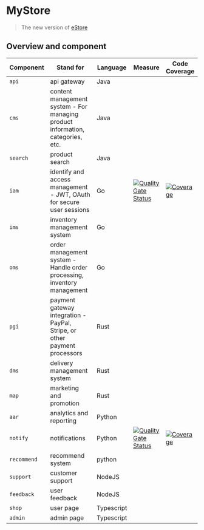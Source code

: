 # MyStore

> The new version of [eStore](https://github.com/tanhaok/eStore)

## Overview and component

|Component| Stand for| Language | Measure | Code Coverage |
| -- | -- | -- | -- | -- |
| `api`| api gateway| Java | | |
| `cms`| content management system -  For managing product information, categories, etc.| Java | | |
| `search` | product search | Java | | |
| `iam`| identify and access management - JWT, OAuth for secure user sessions| Go |[![Quality Gate Status](https://sonarcloud.io/api/project_badges/measure?project=anyshop_iam&metric=alert_status)](https://sonarcloud.io/summary/new_code?id=anyshop_iam) |[![Coverage](https://sonarcloud.io/api/project_badges/measure?project=anyshop_iam&metric=coverage)](https://sonarcloud.io/summary/new_code?id=anyshop_iam) |
| `ims`| inventory management system| Go | | |
| `oms`| order management system - Handle order processing, inventory management| Go | | |
| `pgi`| payment gateway integration - PayPal, Stripe, or other payment processors | Rust | | |
| `dms`| delivery management system | Rust | | |
| `map`| marketing and promotion | Rust | | |
| `aar`| analytics and reporting | Python | | |
| `notify`| notifications | Python | [![Quality Gate Status](https://sonarcloud.io/api/project_badges/measure?project=anyshop_notify&metric=alert_status)](https://sonarcloud.io/summary/new_code?id=anyshop_notify) | [![Coverage](https://sonarcloud.io/api/project_badges/measure?project=anyshop_notify&metric=coverage)](https://sonarcloud.io/summary/new_code?id=anyshop_notify) |
| `recommend` | recommend system | python | | |
| `support` | customer support | NodeJS | | |
| `feedback`| user feedback | NodeJS| | |
| `shop`| user page| Typescript | | |
| `admin`| admin page| Typescript | | |
